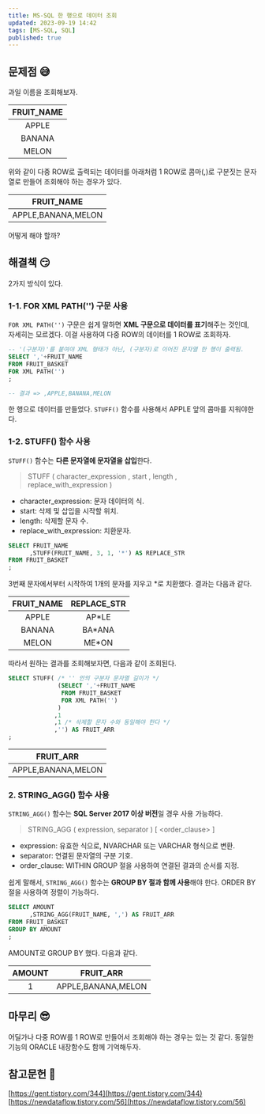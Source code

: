 ```yaml
---
title: MS-SQL 한 행으로 데이터 조회
updated: 2023-09-19 14:42
tags: [MS-SQL, SQL]
published: true
---
```


## 문제점 &#128517;
과일 이름을 조회해보자.

FRUIT_NAME |
:---: |
APPLE|
BANANA|
MELON|

위와 같이 다중 ROW로 출력되는 데이터를 아래처럼 1 ROW로 콤마(,)로 구분짓는 문자열로 만들어 조회해야 하는 경우가 있다.

FRUIT_NAME |
:---: |
APPLE,BANANA,MELON|

어떻게 해야 할까?



## 해결책 &#128527;
2가지 방식이 있다.

### 1-1. FOR XML PATH('') 구문 사용
`FOR XML PATH('')` 구문은 쉽게 말하면 **XML 구문으로 데이터를 표기**해주는 것인데, 자세히는 모르겠다. 이걸 사용하여 다중 ROW의 데이터를 1 ROW로 조회하자.

```sql
-- '(구분자)'를 붙여야 XML 형태가 아닌, (구분자)로 이어진 문자열 한 행이 출력됨.
SELECT ','+FRUIT_NAME
FROM FRUIT_BASKET
FOR XML PATH('')
;

-- 결과 => ,APPLE,BANANA,MELON
```
한 행으로 데이터를 만들었다. `STUFF()` 함수를 사용해서 APPLE 앞의 콤마를 지워야한다.

### 1-2. STUFF() 함수 사용
`STUFF()` 함수는 **다른 문자열에 문자열을 삽입**한다.

> STUFF ( character_expression , start , length , replace_with_expression )

- character_expression: 문자 데이터의 식.
- start: 삭제 및 삽입을 시작할 위치.
- length: 삭제할 문자 수.
- replace_with_expression: 치환문자.

```sql
SELECT FRUIT_NAME
      ,STUFF(FRUIT_NAME, 3, 1, '*') AS REPLACE_STR
FROM FRUIT_BASKET
;
```
3번째 문자에서부터 시작하여 1개의 문자를 지우고 *로 치환했다. 결과는 다음과 같다.

FRUIT_NAME | REPLACE_STR |
:---: | :---: |
APPLE| AP*LE |
BANANA| BA*ANA |
MELON| ME*ON |

따라서 원하는 결과를 조회해보자면, 다음과 같이 조회된다.
```sql
SELECT STUFF( /* '' 안의 구분자 문자열 길이가 */
              (SELECT ','+FRUIT_NAME 
               FROM FRUIT_BASKET
               FOR XML PATH('')
              )
             ,1
             ,1 /* 삭제할 문자 수와 동일해야 한다 */
             ,'') AS FRUIT_ARR
;
```
FRUIT_ARR |
:---: |
APPLE,BANANA,MELON|

### 2. STRING_AGG() 함수 사용
`STRING_AGG()` 함수는 **SQL Server 2017 이상 버전**일 경우 사용 가능하다.

> STRING_AGG ( expression, separator ) [ <order_clause> ]

- expression: 유효한 식으로, NVARCHAR 또는 VARCHAR 형식으로 변환.
- separator: 연결된 문자열의 구분 기호.
- order_clause: WITHIN GROUP 절을 사용하여 연결된 결과의 순서를 지정.

쉽게 말해서, `STRING_AGG()` 함수는 **GROUP BY 절과 함께 사용**해야 한다. ORDER BY 절을 사용하여 정렬이 가능하다.

```sql
SELECT AMOUNT
      ,STRING_AGG(FRUIT_NAME, ',') AS FRUIT_ARR
FROM FRUIT_BASKET
GROUP BY AMOUNT
;
```
AMOUNT로 GROUP BY 했다. 다음과 같다.

AMOUNT | FRUIT_ARR |
:---: | :---: |
1| APPLE,BANANA,MELON |



## 마무리 &#128526;
어딜가나 다중 ROW를 1 ROW로 만들어서 조회해야 하는 경우는 있는 것 같다. 동일한 기능의 ORACLE 내장함수도 함께 기억해두자.



## 참고문헌 &#128221;
[https://gent.tistory.com/344](https://gent.tistory.com/344)   
[https://newdataflow.tistory.com/56](https://newdataflow.tistory.com/56)
